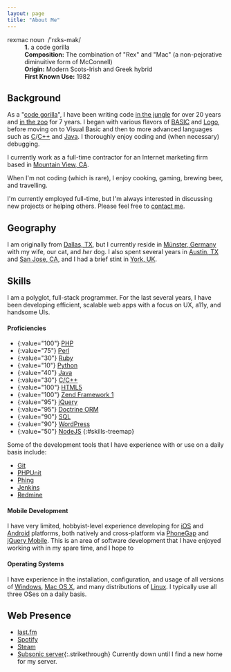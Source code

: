 ```yaml
---
layout: page
title: "About Me"
---
```


<dl class="dictionary">
	<dt><span class="word">rexmac</span> <span class="part-of-speech">noun</span>&nbsp;&nbsp;<span class="phonetic">/'rɛks-mak/</span></dt>
	<dd><b>1.</b> a code gorilla</dd>
	<dd><b>Composition:</b> The combination of "Rex" and "Mac" (a non-pejorative diminuitive form of McConnell)</dd>
	<dd><b>Origin:</b> Modern Scots-Irish and Greek hybrid</dd>
	<dd><b>First Known Use:</b> 1982</dd>
</dl>

## Background

As a "[code gorilla](http://en.wikipedia.org/wiki/Computer_programmer)", I have been writing code <a href="#" rel="tooltip" title="i.e., as a hobby">in the jungle</a> for over 20 years and <a href="#" rel="tooltip" title="i.e., professionally">in the zoo</a> for 7 years. I began with various flavors of [BASIC](http://en.wikipedia.org/wiki/BASIC_Programming) and [Logo](http://en.wikipedia.org/wiki/Logo_%28programming_language%29), before moving on to Visual Basic and then to more advanced languages such as [C](http://en.wikipedia.org/wiki/C_%28programming_language%29)/[C++](http://en.wikipedia.org/wiki/C%2B%2B) and [Java](http://en.wikipedia.com/wiki/Java_%28programming_language%29). I thoroughly enjoy coding and (when necessary) debugging.

I currently work as a full-time contractor for an Internet marketing firm based in [Mountain View, CA](http://en.wikipedia.org/wiki/Mountain_View,_California).

When I'm not coding (which is rare), I enjoy cooking, gaming, brewing beer, and travelling.

I'm currently employed full-time, but I'm always interested in discussing new projects or helping others. Please feel free to <a href="#" class="contactme">contact me</a>. 

## Geography

I am originally from [Dallas, TX](http://en.wikipedia.org/wiki/Dallas), but I currently reside in [Münster, Germany](http://en.wikipedia.org/wiki/Münster) with my wife, our cat, and _her_ dog. I also spent several years in [Austin, TX](http://en.wikipedia.org/wiki/Austin,_Texas) and [San Jose, CA](http://en.wikipedia.org/wiki/San_Jose,_California), and I had a brief stint in [York, UK](http://en.wikipedia.org/wiki/York).

## Skills

I am a polyglot, full-stack programmer. For the last several years, I have been developing efficient, scalable web apps with a focus on UX, a11y, and handsome UIs.

#### Proficiencies

* {:value="100"} [PHP](http://php.net/)
* {:value="75"} [Perl](http://perl.org/)
* {:value="30"} [Ruby](http://ruby-lang.org/)
* {:value="10"} [Python](http://python.org/)
* {:value="40"} [Java](http://java.com/)
* {:value="30"} [C/C++](http://en.wikipedia.org/wiki/C%2B%2B)
* {:value="100"} [HTML5](http://en.wikipedia.org/wiki/HTML5)
* {:value="100"} [Zend Framework 1](http://framework.zend.com/)
* {:value="95"} [jQuery](http://jquery.com/)
* {:value="95"} [Doctrine ORM](http://www.doctrine-project.org/)
* {:value="90"} [SQL](http://en.wikipedia.org/wiki/SQL)
* {:value="90"} [WordPress](http://wordpress.org/)
* {:value="50"} [NodeJS](http://nodejs.org/)
{:#skills-treemap}

Some of the development tools that I have experience with or use on a daily basis include:

* [Git](http://git-scm.com/)
* [PHPUnit](http://phpunit.de/)
* [Phing](http://phing.info/)
* [Jenkins](http://jenkins-ci.org/)
* [Redmine](http://redmine.org/)

#### Mobile Development

I have very limited, hobbyist-level experience developing for [iOS](http://www.apple.com/ios) and [Android](http://www.android.com) platforms, both natively and cross-platform via [PhoneGap](http://phonegap.com/) and [jQuery Mobile](http://jquerymobile.com/). This is an area of software development that I have enjoyed working with in my spare time, and I hope to 

#### Operating Systems

I have experience in the installation, configuration, and usage of all versions of [Windows](http://windows.microsoft.com/), [Mac OS X](http://www.apple.com/osx/), and many distributions of [Linux](http://en.wikipedia.org/wiki/Linux). I typically use all three OSes on a daily basis.

## Web Presence

* [last.fm](http://last.fm/user/rexmac82)
* [Spotify](http://open.spotify.com/_rexmac)
* [Steam](http://steamcommunity.com/id/rexmac82)
* [Subsonic server](#){:.strikethrough} Currently down until I find a new home for my server.